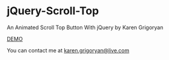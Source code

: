 jQuery-Scroll-Top
=================

An Animated Scroll Top Button With jQuery by Karen Grigoryan

<a href="http://codepen.io/karencho/pen/KIgur" target="_blank">DEMO</a>


You can contact me at karen.grigoryan@live.com
